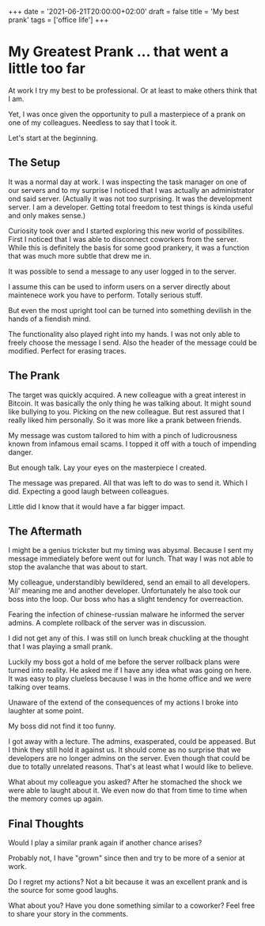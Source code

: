 +++
date = '2021-06-21T20:00:00+02:00'
draft = false
title = 'My best prank'
tags = ['office life']
+++

# My Greatest Prank ... that went a little too far

At work I try my best to be professional. Or at least to make others think that I am.

Yet, I was once given the opportunity to pull a masterpiece of a prank on one of my colleagues.
Needless to say that I took it.

Let's start at the beginning.

## The Setup

It was a normal day at work. I was inspecting the task manager on one of our servers and to
my surprise I noticed that I was actually an administrator ond said server.
(Actually it was not too surprising. It was the development server. I am a developer. Getting total freedom to test things is kinda useful and only makes sense.)

Curiosity took over and I started exploring this new world of possibilites. First I noticed
that I was able to disconnect coworkers from the server. While this is definitely the basis for some good prankery, it was a function that was much more subtle that drew me in.

It was possible to send a message to any user logged in to the server.

I assume this can be used to inform users on a server directly about maintenece work
you have to perform. Totally serious stuff.

But even the most upright tool can be turned into something devilish in the hands of
a fiendish mind.

The functionality also played right into my hands. I was not only able to freely choose
the message I send. Also the header of the message could be modified. Perfect for erasing
traces.

## The Prank

The target was quickly acquired. A new colleague with a great interest in Bitcoin. It
was basically the only thing he was talking about.
It might sound like bullying to you. Picking on the new colleague. But rest assured that I really liked him personally.
So it was more like a prank between friends.

My message was custom tailored to him with a pinch of ludicrousness known from infamous
email scams. I topped it off with a touch of impending danger.

But enough talk. Lay your eyes on the masterpiece I created.

The message was prepared. All that was left to do was to send it. Which I did. Expecting
a good laugh between colleagues.

Little did I know that it would have a far bigger impact.

## The Aftermath

I might be a genius trickster but my timing was abysmal. Because I sent my message
immediately before went out for lunch. That way I was not able to stop the avalanche that
was about to start.

My colleague, understandibly bewildered, send an email to all developers. 'All' meaning me and another developer.
Unfortunately he also took our boss into the loop. Our boss who has a slight tendency for
overreaction.

Fearing the infection of chinese-russian malware he informed the server admins. A complete
rollback of the server was in discussion.

I did not get any of this. I was still on lunch break chuckling at the thought that I was playing a small prank.

Luckily my boss got a hold of me before the server rollback plans were turned into reality. He
asked me if I have any idea what was going on here. It was easy to play clueless because I was
in the home office and we were talking over teams.

Unaware of the extend of the consequences of my actions I broke into laughter at some point.

My boss did not find it too funny.

I got away with a lecture. The admins, exasperated, could be appeased. But I think they still
hold it against us.
It should come as no surprise that we developers are no longer admins on the server. Even though
that could be due to totally unrelated reasons. That's at least what I would like to believe.

What about my colleague you asked? After he stomached the shock we were able to laught about it. We
even now do that from time to time when the memory comes up again.

## Final Thoughts

Would I play a similar prank again if another chance arises?

Probably not, I have "grown" since then and try to be more of a senior at work.

Do I regret my actions? Not a bit because it was an excellent prank and is the source for
some good laughs.

What about you? Have you done something similar to a coworker? Feel free to share your
story in the comments.
